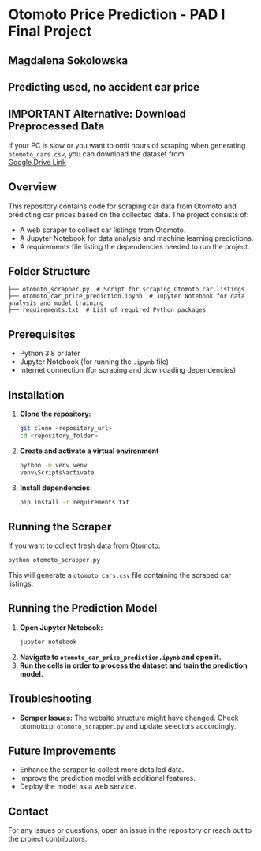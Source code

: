 # Otomoto Price Prediction - PAD I Final Project
## Magdalena Sokolowska
## Predicting used, no accident car price

## IMPORTANT Alternative: Download Preprocessed Data
If your PC is slow or you want to omit hours of scraping when generating `otomoto_cars.csv`, you can download the dataset from: \
[Google Drive Link](https://drive.google.com/file/d/1sGnE9eJetNg1TcoGLSfsMehVG4dB1yWF/view?usp=sharing)


## Overview
This repository contains code for scraping car data from Otomoto and predicting car prices based on the collected data. The project consists of:
- A web scraper to collect car listings from Otomoto.
- A Jupyter Notebook for data analysis and machine learning predictions.
- A requirements file listing the dependencies needed to run the project.

## Folder Structure
```
├── otomoto_scrapper.py  # Script for scraping Otomoto car listings
├── otomoto_car_price_prediction.ipynb  # Jupyter Notebook for data analysis and model training
├── requirements.txt  # List of required Python packages
```

## Prerequisites
- Python 3.8 or later
- Jupyter Notebook (for running the `.ipynb` file)
- Internet connection (for scraping and downloading dependencies)

## Installation
1. **Clone the repository:**
   ```sh
   git clone <repository_url>
   cd <repository_folder>
   ```

2. **Create and activate a virtual environment**
   ```sh
   python -m venv venv
   venv\Scripts\activate
   ```

3. **Install dependencies:**
   ```sh
   pip install -r requirements.txt
   ```

## Running the Scraper
If you want to collect fresh data from Otomoto:
```sh
python otomoto_scrapper.py
```
This will generate a `otomoto_cars.csv` file containing the scraped car listings.

## Running the Prediction Model
1. **Open Jupyter Notebook:**
   ```sh
   jupyter notebook
   ```
2. **Navigate to `otomoto_car_price_prediction.ipynb` and open it.**
3. **Run the cells in order to process the dataset and train the prediction model.**


## Troubleshooting
- **Scraper Issues:** The website structure might have changed. Check otomoto.pl `otomoto_scrapper.py` and update selectors accordingly.

## Future Improvements
- Enhance the scraper to collect more detailed data.
- Improve the prediction model with additional features.
- Deploy the model as a web service.

## Contact
For any issues or questions, open an issue in the repository or reach out to the project contributors.
